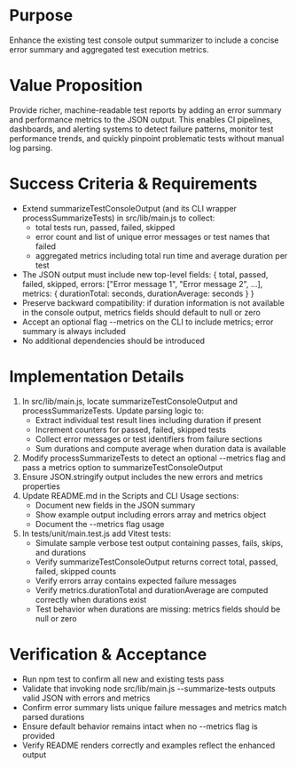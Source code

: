 # Purpose
Enhance the existing test console output summarizer to include a concise error summary and aggregated test execution metrics.

# Value Proposition
Provide richer, machine-readable test reports by adding an error summary and performance metrics to the JSON output. This enables CI pipelines, dashboards, and alerting systems to detect failure patterns, monitor test performance trends, and quickly pinpoint problematic tests without manual log parsing.

# Success Criteria & Requirements
* Extend summarizeTestConsoleOutput (and its CLI wrapper processSummarizeTests) in src/lib/main.js to collect:
  - total tests run, passed, failed, skipped
  - error count and list of unique error messages or test names that failed
  - aggregated metrics including total run time and average duration per test
* The JSON output must include new top-level fields:
  {
    total, passed, failed, skipped,
    errors: ["Error message 1", "Error message 2", …],
    metrics: { durationTotal: seconds, durationAverage: seconds }
  }
* Preserve backward compatibility: if duration information is not available in the console output, metrics fields should default to null or zero
* Accept an optional flag --metrics on the CLI to include metrics; error summary is always included
* No additional dependencies should be introduced

# Implementation Details
1. In src/lib/main.js, locate summarizeTestConsoleOutput and processSummarizeTests. Update parsing logic to:
   - Extract individual test result lines including duration if present
   - Increment counters for passed, failed, skipped tests
   - Collect error messages or test identifiers from failure sections
   - Sum durations and compute average when duration data is available
2. Modify processSummarizeTests to detect an optional --metrics flag and pass a metrics option to summarizeTestConsoleOutput
3. Ensure JSON.stringify output includes the new errors and metrics properties
4. Update README.md in the Scripts and CLI Usage sections:
   - Document new fields in the JSON summary
   - Show example output including errors array and metrics object
   - Document the --metrics flag usage
5. In tests/unit/main.test.js add Vitest tests:
   - Simulate sample verbose test output containing passes, fails, skips, and durations
   - Verify summarizeTestConsoleOutput returns correct total, passed, failed, skipped counts
   - Verify errors array contains expected failure messages
   - Verify metrics.durationTotal and durationAverage are computed correctly when durations exist
   - Test behavior when durations are missing: metrics fields should be null or zero

# Verification & Acceptance
* Run npm test to confirm all new and existing tests pass
* Validate that invoking node src/lib/main.js --summarize-tests outputs valid JSON with errors and metrics
* Confirm error summary lists unique failure messages and metrics match parsed durations
* Ensure default behavior remains intact when no --metrics flag is provided
* Verify README renders correctly and examples reflect the enhanced output